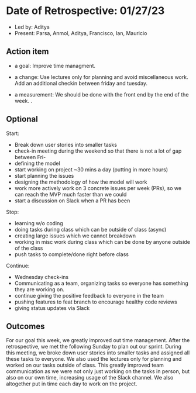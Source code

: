 # Date of Retrospective: 01/27/23

* Led by: Aditya
* Present:  Parsa, Anmol, Aditya, Francisco, Ian, Mauricio

## Action item

* a goal: Improve time managment. 

* a change: Use lectures only for planning and avoid miscellaneous work. Add an additional checkin between friday and tuesday. 

* a measurement: We should be done with the front end by the end of the week. .

## Optional

Start:
- Break down user stories into smaller tasks
- check-in meeting during the weekend so that there is not a lot of gap between Fri-
- defining the model 
- start working on project ~30 mins a day (putting in more hours)
- start planning the issues
- designing the methodology of how the model will work
- work more actively work on 3 concrete issues per week (PRs), so we can reach the MVP much faster than we could
- start a discussion on Slack when a PR has been 

Stop: 
- learning w/o coding
- doing tasks during class which can be outside of class (async)
- creating large issues which we cannot breakdown
- working in misc work during class which can be done by anyone outside of the class
- push tasks to complete/done right before class

Continue:
- Wednesday check-ins
- Communicating as a team, organizing tasks so everyone has something they are working on.
- continue giving the positive feedback to everyone in the team
- pushing features to feat branch to encourage healthy code reviews
- giving status updates via Slack


## Outcomes

For our goal this week, we greatly improved out time management. After the retrospective, we met the following Sunday to plan out our sprint. During this meeting, we broke down user stories
into smaller tasks and assigned all these tasks to everyone. We also used the lectures only for planning and worked on our tasks outside of class. This greatly improved team communication
as we were not only just working on the tasks in person, but also on our own time, increasing usage of the Slack channel. We also altogether put in time each day to work on the project.
